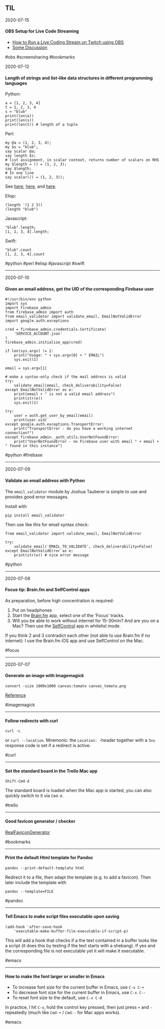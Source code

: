 ## TIL

2020-07-15

#### OBS Setup for Live Code Streaming

- [How to Run a Live Coding Stream on Twitch using OBS](https://jordanlewis.org/posts/twitch-live-coding/)
- [Some Discussion](https://news.ycombinator.com/item?id=23835624)

#obs #screensharing #bookmarks

2020-07-12

#### Length of strings and list-like data structures in different programming languages

Python:

```
a = [1, 2, 3, 4]
t = 1, 2, 3, 4
s = "blub"
print(len(a))
print(len(s))
print(len(t)) # length of a tuple
```

Perl:
```
my @a = (1, 2, 3, 4);
my $s = "blub";
say scalar @a;
say length $s;
# list assignment, in scalar context, returns number of scalars on RHS
my $length = () = (1, 2, 3); 
say $length;
# In one line
say scalar(() = (1, 2, 3));

```
See [here](https://stackoverflow.com/a/57336399), [here](https://stackoverflow.com/a/54564429), and [here](https://metacpan.org/pod/distribution/perlsecret/lib/perlsecret.pod#Goatse).


Elisp:
```
(length '(1 2 3))
(length "blub")
```

Javascript:

```
"blub".length;
[1, 2, 3, 4].length;
```

Swift:
```
"blub".count
[1, 2, 3, 4].count

```

#python #perl #elisp #javascript #swift

---

2020-07-10

#### Given an email address, get the UID of the corresponding Firebase user

```
#!/usr/bin/env python
import sys
import firebase_admin
from firebase_admin import auth
from email_validator import validate_email, EmailNotValidError
import google.auth.exceptions

cred = firebase_admin.credentials.Certificate(
    'SERVICE_ACCOUNT.json'
)
firebase_admin.initialize_app(cred)

if len(sys.argv) != 2:
    print("Usage: " + sys.argv[0] + " EMAIL")
    sys.exit(1)

email = sys.argv[1]

# make a syntax-only check if the mail address is valid
try:
    validate_email(email, check_deliverability=False)
except EmailNotValidError as e:
    print(email + " is not a valid email address")
    print(str(e))
    sys.exit(1)

try:
    user = auth.get_user_by_email(email)
    print(user.uid)
except google.auth.exceptions.TransportError:
    print("TransportError - do you have a working internet connection?")
except firebase_admin._auth_utils.UserNotFoundError:
    print("UserNotFoundError - no Firebase user with email " + email + " found in this instance")
```

#python #firebase

---

2020-07-09

#### Validate an email address with Python

The `email_validator` module by Joshua Tauberer is simple to use
and provides good error messages.

Install with

```
pip install email_validator
```

Then use like this for email syntax check:


```
from email_validator import validate_email, EmailNotValidError

try:
    validate_email('EMAIL_TO_VALIDATE', check_deliverability=False)
except EmailNotValidError as e:
    print(str(e)) # nice error message
```

#python

---

2020-07-08

#### Focus tip: Brain.fm and SelfControl apps

As preparation, before high concentration is required:

1. Put on headphones
2. Start the [Brain.fm](https://www.brain.fm/) app, select one of the 'Focus' tracks.
3. Will you be able to work without internet for 15-30min? And are you on a Mac?
   Then use the [SelfControl](https://selfcontrolapp.com/) app in whitelist mode.

If you think 2 and 3 contradict each other (not able to use Brain.fm if no internet): I
use the Brain.fm iOS app and use SelfControl on the Mac.

#focus

---

2020-07-07

#### Generate an image with Imagemagick

```
convert -size 1000x1000 canvas:tomato canvas_tomato.png
```

[Reference](http://www.imagemagick.org/Usage/canvas/#solid)

#imagemagick

---

#### Follow redirects with curl

```
curl -L
```

or `curl --location`. Mnemonic: the `Location: `-header together with a `3xx` response code is set if a redirect is active.

#curl

---

#### Set the standard board in the Trello Mac app

```
Shift-Cmd-d
```

The standard board is loaded when the Mac app is started, you can
also quickly switch to it via `Cmd-d`.

#trello

---

#### Good favicon generator / checker

[RealFaviconGenerator](https://realfavicongenerator.net/)

#bookmarks

---


#### Print the default Html template for Pandoc

````
pandoc --print-default-template html
````

Redirect it to a file, then adapt the template (e.g. to add a favicon).
Then later include the template with

```
pandoc --template=FILE
```

#pandoc

---

#### Tell Emacs to make script files executable upon saving

```
(add-hook 'after-save-hook
    'executable-make-buffer-file-executable-if-script-p)
```

This will add a hook that checks if a the text contained in a buffer
looks like a script (it does this by testing if the text starts with a shebang).
If yes and the corresponding file is not executable yet it will
make it executable.

#emacs

---

#### How to make the font larger or smaller in Emacs

- To increase font size for the current buffer in Emacs, use `C-x C-+`
- To decrease font size for the current buffer in Emacs, use `C-x C--`
- To reset font size to the default, use `C-x C-0`

In practice, I hit `C-x`, hold the control key pressed, then just press `+` and `-`
repeatedly (much like `Cmd-+` / `Cmd--` for Mac apps works).

#emacs

